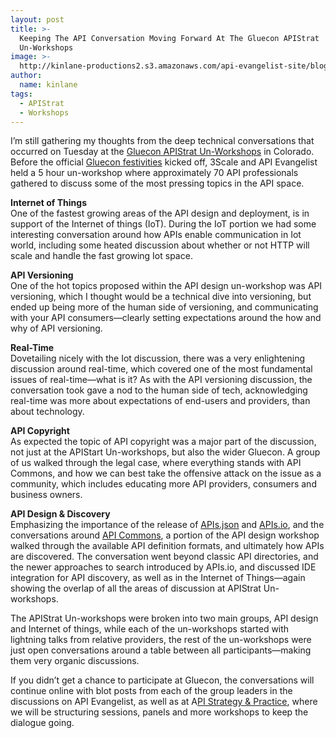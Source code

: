```yaml
---
layout: post
title: >-
  Keeping The API Conversation Moving Forward At The Gluecon APIStrat
  Un-Workshops
image: >-
  http://kinlane-productions2.s3.amazonaws.com/api-evangelist-site/blog/steve-apistrat-gluecon.png
author:
  name: kinlane
tags:
  - APIStrat
  - Workshops
---
```

I’m still gathering my thoughts from the deep technical conversations that occurred on Tuesday at the [Gluecon APIStrat Un-Workshops](http://apistrategyconference.com/2014Gluecon/) in Colorado. Before the official [Gluecon festivities](http://gluecon.com/) kicked off, 3Scale and API Evangelist held a 5 hour un-workshop where approximately 70 API professionals gathered to discuss some of the most pressing topics in the API space.

**Internet of Things**  
One of the fastest growing areas of the API design and deployment, is in support of the Internet of things (IoT). During the IoT portion we had some interesting conversation around how APIs enable communication in Iot world, including some heated discussion about whether or not HTTP will scale and handle the fast growing Iot space.

**API Versioning**  
One of the hot topics proposed within the API design un-workshop was API versioning, which I thought would be a technical dive into versioning, but ended up being more of the human side of versioning, and communicating with your API consumers—clearly setting expectations around the how and why of API versioning.

**Real-Time**  
Dovetailing nicely with the Iot discussion, there was a very enlightening discussion around real-time, which covered one of the most fundamental issues of real-time—what is it? As with the API versioning discussion, the conversation took gave a nod to the human side of tech, acknowledging real-time was more about expectations of end-users and providers, than about technology.

**API Copyright**  
As expected the topic of API copyright was a major part of the discussion, not just at the APIStart Un-workshops, but also the wider Gluecon. A group of us walked through the legal case, where everything stands with API Commons, and how we can best take the offensive attack on the issue as a community, which includes educating more API providers, consumers and business owners.

**API Design & Discovery**  
Emphasizing the importance of the release of [APIs.json](http://apisjson.org/) and [APIs.io](http://apis.io/), and the conversations around [API Commons](http://apicommons.org/), a portion of the API design workshop walked through the available API definition formats, and ultimately how APIs are discovered. The conversation went beyond classic API directories, and the newer approaches to search introduced by APIs.io, and discussed IDE integration for API discovery, as well as in the Internet of Things—again showing the overlap of all the areas of discussion at APIStrat Un-workshops.

The APIStrat Un-workshops were broken into two main groups, API design and Internet of things, while each of the un-workshops started with lightning talks from relative providers, the rest of the un-workshops were just open conversations around a table between all participants—making them very organic discussions.

If you didn’t get a chance to participate at Gluecon, the conversations will continue online with blot posts from each of the group leaders in the discussions on API Evangelist, as well as at A[PI Strategy & Practice](http://apistrategyconference.com/), where we will be structuring sessions, panels and more workshops to keep the dialogue going.